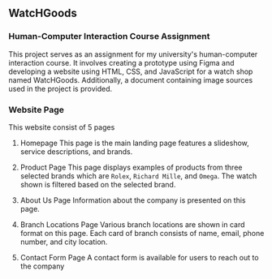 ## WatcHGoods
### Human-Computer Interaction Course Assignment
This project serves as an assignment for my university's human-computer interaction course. It involves creating a prototype using Figma and developing a website using HTML, CSS, and JavaScript for a watch shop named WatcHGoods. Additionally, a document containing image sources used in the project is provided.

### Website Page
This website consist of 5 pages
1. Homepage
   This page is the main landing page features a slideshow, service descriptions, and brands.

2. Product Page
   This page displays examples of products from three selected brands which are `Rolex`, `Richard Mille`, and `Omega`.
   The watch shown is filtered based on the selected brand.

3. About Us Page
   Information about the company is presented on this page.

4. Branch Locations Page
   Various branch locations are shown in card format on this page. Each card of branch consists of name, email, phone number, and city location.

5. Contact Form Page
   A contact form is available for users to reach out to the company